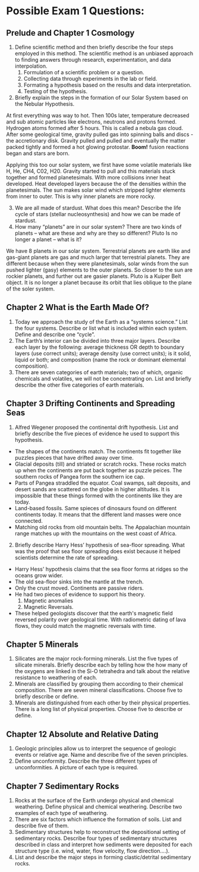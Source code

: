 Possible Exam 1 Questions:
==========================

Prelude and Chapter 1 Cosmology
-------------------------------
1. Define scientific method and then briefly describe the four steps
   employed in this method.
   The scientific method is an unbiased approach to finding answers
   through research, experimentation, and data interpolation.
   1. Formulation of a scientific problem or a question.
   2. Collecting data through experiments in the lab or field.
   3. Formating a hypothesis based on the results and data
      interpretation.
   4. Testing of the hypothesis.
2. Briefly explain the steps in the formation of our Solar System based
   on the Nebular Hypothesis.

 At first everything was way to hot. Then 100s later, temperature
decreased and sub atomic particles like electrons, neutrons and protons
formed. Hydrogen atoms formed after 5 hours. This is called a nebula gas
cloud. After some geological time, gravity pulled gas into spinning
balls and discs - the accretionary disk. Gravity pulled and pulled and
eventually the matter packed tightly and formed a hot glowing protostar.
**Boom!** fusion reactions began and stars are born.

 Applying this too our solar system, we first have some volatile
materials like H, He, CH4, C02, H20. Gravity started to pull and this
materials stuck together and formed planetesimals. With more collisions
inner heat developed. Heat developed layers because the of the
densities within the planetesimals. The sun makes solar wind which
stripped lighter elements from inner to outer. This is why inner planets
are more rocky.

3. We are all made of stardust. What does this mean? Describe the life
   cycle of stars (stellar nucleosynthesis) and how we can be made of
stardust.
4. How many “planets” are in our solar system? There are two kinds of
   planets – what are these and why are they so different? Pluto Is no
longer a planet – what is it?
 
 We have 8 planets in our solar system. Terrestrial planets are earth
like and gas-giant planets are gas and much larger that terrestrial
planets. They are different because when they were planetesimals, solar
winds from the sun pushed lighter (gasy) elements to the outer planets.
So closer to the sun are rockier planets, and further out are gasier
planets. Pluto is a Kuiper Belt object. It is no longer a planet because
its orbit that lies oblique to the plane of the soler system.

Chapter 2 What is the Earth Made Of?
------------------------------------
1. Today we approach the study of the Earth as a “systems science.” List
   the four systems. Describe or list what is included within each
system. Define and describe one “cycle”.
2. The Earth’s interior can be divided into three major layers. Describe
   each layer by the following: average thickness OR depth to boundary
layers (use correct units); average density (use correct units); is it
solid, liquid or both; and composition (name the rock or dominant
elemental composition).
3. There are seven categories of earth materials; two of which, organic
   chemicals and volatiles, we will not be concentrating on. List and
briefly describe the other five categories of earth materials.

Chapter 3 Drifting Continents and Spreading Seas
------------------------------------------------
1. Alfred Wegener proposed the continental drift hypothesis. List and
   briefly describe the five pieces of evidence he used to support this
hypothesis.
  * The shapes of the continents match. The continents fit together like
    puzzles pieces that have drifted away over time.
  * Glacial deposits (till) and striated or scratch rocks. These rocks
    match up when the continents are put back together as puzzle peices.
    The southern rocks of Pangea form the southern ice cap.
  * Parts of Pangea straddled the equator. Coal swamps, salt deposits,
    and desert sands are scattered on the globe in higher altitudes. It
    is impossible that these things formed with the continents like they
    are today.
  * Land-based fossils. Same spieces of dinosaurs found on different
    continents today. It means that the different land masses were once
    connected.
  * Matching old rocks from old mountain belts. The Appalachian mountain
    range matches up with the mountains on the west coast of Africa.
2. Briefly describe Harry Hess’ hypothesis of sea-floor spreading. What
   was the proof that sea floor spreading does exist because it helped
scientists determine the rate of spreading.
  * Harry Hess' hypothesis claims that the sea floor forms at ridges so
    the oceans grow wider.
  * The old sea-floor sinks into the mantle at the trench.
  * Only the crust moved. Continents are passive riders. 
  * He had two pieces of evidence to support his theory.
    1. Magnetic anomalies
    2. Magnetic Reversals.
  * These helped geologists discover that the earth's magnetic field
    reversed polarity over geological time. With radiometric dating of
    lava flows, they could match the magnetic reversals with time.

Chapter 5 Minerals
------------------
1. Silicates are the major rock-forming minerals. List the five types of
   silicate minerals. Briefly describe each by telling how the how many
of the oxygens are linked in the Si-O tetrahedra and talk about the
relative resistance to weathering of each.
2. Minerals are classified by grouping them according to their chemical
   composition. There are seven mineral classifications. Choose five to
briefly describe or define.
3. Minerals are distinguished from each other by their physical
   properties. There is a long list of physical properties. Choose five
to describe or define. 

Chapter 12 Absolute and Relative Dating
---------------------------------------
1. Geologic principles allow us to interpret the sequence of geologic
   events or relative age. Name and describe five of the seven
principles.
2.  Define unconformity. Describe the three different types of
    unconformities. A picture of each type is required. 

Chapter 7 Sedimentary Rocks
---------------------------
1. Rocks at the surface of the Earth undergo physical and chemical
   weathering. Define physical and chemical weathering.  Describe two
examples of each type of weathering.
2. There are six factors which influence the formation of soils. List
   and describe five of them. 
3. Sedimentary structures help to reconstruct the depositional setting
   of sedimentary rocks. Describe four types of sedimentary structures
described in class and interpret how sediments were deposited for each
structure type (i.e. wind, water, flow velocity, flow direction….).  
4. List and describe the major steps in forming clastic/detrital
   sedimentary rocks.
